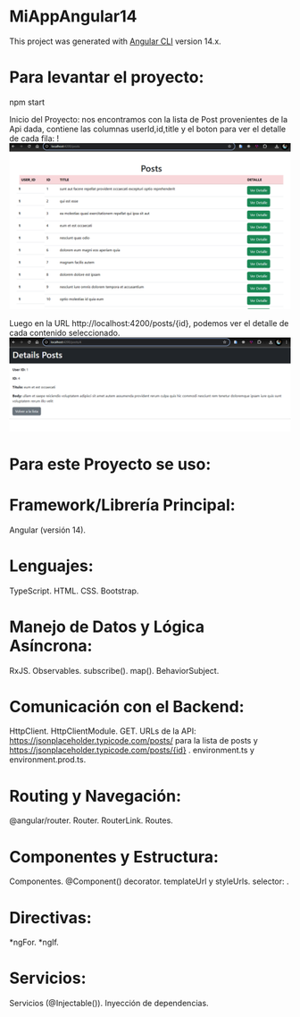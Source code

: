 # MiAppAngular14

This project was generated with [Angular CLI](https://github.com/angular/angular-cli) version 14.x.

# Para levantar el proyecto:
npm start

Inicio del Proyecto: nos encontramos con la lista de Post provenientes de la Api dada, contiene las columnas userId,id,title y el boton para ver el detalle de cada fila:  !![alt text](image-3.png)

Luego en la URL http://localhost:4200/posts/{id}, podemos ver el detalle de cada contenido seleccionado.
![alt text](image-4.png)

# Para este Proyecto se uso: 

# Framework/Librería Principal:

Angular (versión 14).
# Lenguajes:
TypeScript.
HTML.
CSS.
Bootstrap.

# Manejo de Datos y Lógica Asíncrona:

RxJS.
Observables.
subscribe().
map().
BehaviorSubject.

# Comunicación con el Backend:

HttpClient.
HttpClientModule.
GET.
URLs de la API: https://jsonplaceholder.typicode.com/posts/ para la lista de posts y https://jsonplaceholder.typicode.com/posts/{id} .
environment.ts y environment.prod.ts.

# Routing y Navegación:

@angular/router.
Router.
RouterLink.
Routes.

# Componentes y Estructura:

Componentes.
@Component() decorator.
templateUrl y styleUrls.
selector: .

# Directivas:
*ngFor.
*ngIf.

# Servicios:
Servicios (@Injectable()).
Inyección de dependencias.


